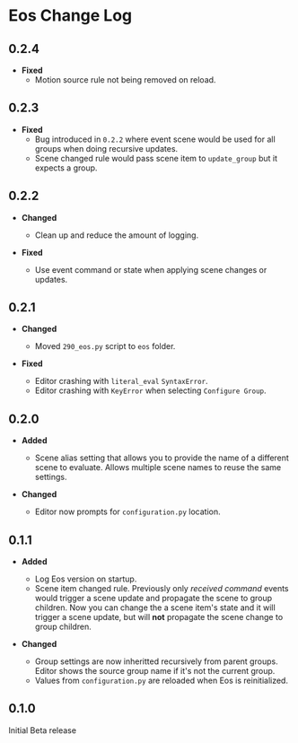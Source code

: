 # Eos Change Log

## 0.2.4

* **Fixed**
  * Motion source rule not being removed on reload.

## 0.2.3

* **Fixed**
  * Bug introduced in `0.2.2` where event scene would be used for all groups
    when doing recursive updates.
  * Scene changed rule would pass scene item to `update_group` but it expects
    a group.

## 0.2.2

* **Changed**
  * Clean up and reduce the amount of logging.

* **Fixed**
  * Use event command or state when applying scene changes or updates.

## 0.2.1

* **Changed**
  * Moved `290_eos.py` script to `eos` folder.

* **Fixed**
  * Editor crashing with `literal_eval` `SyntaxError`.
  * Editor crashing with `KeyError` when selecting `Configure Group`.

## 0.2.0

* **Added**
  * Scene alias setting that allows you to provide the name of a
    different scene to evaluate. Allows multiple scene names to reuse the same
    settings.

* **Changed**
  * Editor now prompts for `configuration.py` location.

## 0.1.1

* **Added**
  * Log Eos version on startup.
  * Scene item changed rule. Previously only *received command* events
    would trigger a scene update and propagate the scene to group children. Now
    you can change the a scene item's state and it will trigger a scene update,
    but will **not** propagate the scene change to group children.

* **Changed**
  * Group settings are now inheritted recursively from parent
    groups. Editor shows the source group name if it's not the current group.
  * Values from `configuration.py` are reloaded when Eos is
    reinitialized.

## 0.1.0

Initial Beta release
